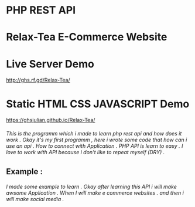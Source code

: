 # PHP REST API
# Relax-Tea E-Commerce Website 

# Live Server Demo
http://ghs.rf.gd/Relax-Tea/

# Static HTML CSS JAVASCRIPT Demo
https://ghsjulian.github.io/Relax-Tea/

###### This is the programm which i made to learn php rest api and how does it work . Okay it's my first programm , here i wrote some code that how can i use an api . How to connect with Application . PHP API is learn to easy . I love to work with API because i don't like to repeat myself (DRY) . 

## Example : 
###### I made some example to learn . Okay after learning this API i will make awsome Application . When I will make e commerce websites . and then i will make social media .
